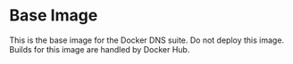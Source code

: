# Base Image

This is the base image for the Docker DNS suite. Do not deploy this image. Builds for this image are handled by Docker Hub.

